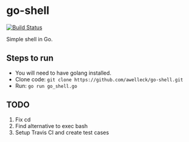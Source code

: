 # go-shell
[![Build Status](https://travis-ci.org/awelleck/go-shell.svg?branch=master)](https://travis-ci.org/awelleck/go-shell)

Simple shell in Go.

## Steps to run
* You will need to have golang installed.
* Clone code: `git clone https://github.com/awelleck/go-shell.git`
* Run: `go run go_shell.go`

## TODO
1. Fix cd
2. Find alternative to exec bash
3. Setup Travis CI and create test cases
